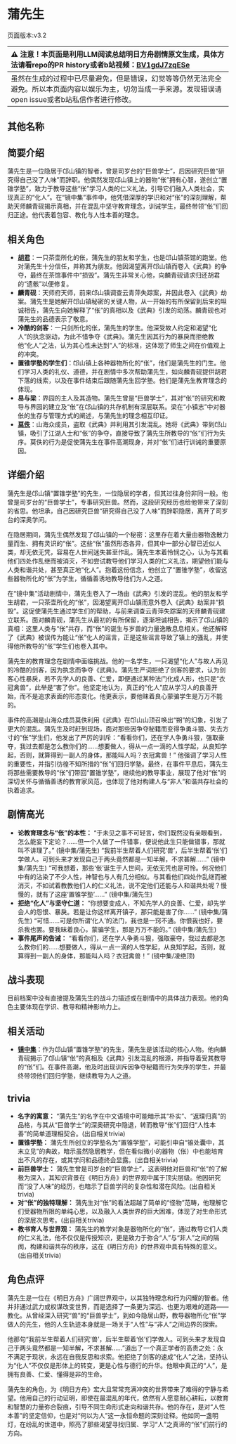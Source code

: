 # 蒲先生
页面版本:v3.2
 

| :warning: 注意！本页面是利用LLM阅读总结明日方舟剧情原文生成，具体方法请看repo的PR history或者b站视频：[BV1gdJ7zqESe](https://www.bilibili.com/video/BV1gdJ7zqESe/)         |
|:----------------------------|
| 虽然在生成的过程中已尽量避免，但是错误，幻觉等等仍然无法完全避免。所以本页面内容以娱乐为主，切勿当成一手来源。发现错误请open issue或者b站私信作者进行修改。|



## 其他名称

## 简要介绍
蒲先生是一位隐居于邙山镇的智者，曾是司岁台的“巨兽学士”，后因研究巨兽“研究得自己没了人味”而辞职。他偶然发现邙山镇上的器物“伥”拥有心智，遂创立“置锥学塾”，致力于教导这些“伥”学习人类的仁义礼法，引导它们融入人类社会，实现真正的“化人”。在“镜中集”事件中，他凭借深厚的学识和对“伥”的深刻理解，帮助天师麟青砚揭示真相，并在混乱中坚守教育理念，训诫学生，最终带领“伥”们回归正途。他代表着包容、教化与人性本善的理念。
## 相关角色
-   **[胡君](extended_char_hu_jun.md)**：一只茶壶所化的伥，蒲先生的朋友和学生，也是邙山镇茶馆的跑堂。他对蒲先生十分信任，并称其为朋友。他因渴望离开邙山镇而卷入《武典》的争夺，最终在茶馆事件中“损毁”。蒲先生非常关心他，向麟青砚请求归还胡君的“遗骸”以便修复。
-   **麟青砚**：天师府天师，前来邙山镇调查云青萍失踪案，并因此卷入《武典》劫案。蒲先生是她解开邙山镇秘密的关键人物，从一开始的有所保留到后来的坦诚相告，蒲先生向她解释了“伥”的真相以及《武典》引发的动荡。麟青砚也对蒲先生的品德表示了敬意。
-   **冷酷的剑客**：一只剑所化的伥，蒲先生的学生。他深受故人约定和渴望“化人”的执念驱动，为此不惜争夺《武典》。蒲先生因其行为的暴戾而拒绝教他“化人”之法，认为其心性未达到“人”的标准，这体现了师生之间在价值观上的冲突。
-   **置锥学塾的学生们**：邙山镇上各种器物所化的“伥”，他们是蒲先生的门生。他们学习人类的礼仪、道德，并在剧情中多次帮助蒲先生，如向麟青砚提供胡君下落的线索，以及在事件结束后跟随蒲先生回学塾。他们是蒲先生教育理念的体现。
-   **易与梁**：界园的主人及其造物。蒲先生曾是“巨兽学士”，其对“伥”的研究和教导与界园的建立及“伥”在邙山镇的共存机制有深层联系。梁在“小镇志”中对器伥的生存与管理方式的阐述，与蒲先生的理念相互印证。
-   **[莫佚](extended_char_mo_yi.md)**：山海众成员，盗取《武典》并利用其引发混乱。她将《武典》带到邙山镇，吸引了江湖人士和“伥”的争夺，直接导致了蒲先生所教导的“伥”们行为失序。莫佚的行为是促使蒲先生在事件高潮现身，并对“伥”们进行训诫的重要原因。
## 详细介绍
蒲先生是邙山镇“置锥学塾”的先生，一位隐居的学者，但其过往身份非同一般。他曾是司岁台的“巨兽学士”，专事研究巨兽。然而，这段研究经历也给他带来了深刻的省思。他坦承，自己因研究巨兽“研究得自己没了人味”而辞职隐居，离开了司岁台的深奥学问。

在隐居期间，蒲先生偶然发现了邙山镇的一个秘密：这里存在着大量由器物逸散力量而生、拥有灵识的“伥”。这些“伥”虽然形态各异，但其中一部分心智已近似人类，却无依无凭，容易在人世间迷失甚至作乱。蒲先生本着怜悯之心，认为与其看他们四处作乱继而被消灭，不如尝试教导他们学习人类的仁义礼法，期望他们能与人类和谐共处，甚至真正地“化人”。抱着这份信念，他创立了“置锥学塾”，收留这些器物所化的“伥”为学生，循循善诱地教导他们为人之道。

在“镜中集”活动剧情中，蒲先生卷入了一场由《武典》引发的混乱。他的朋友和学生胡君，一只茶壶所化的“伥”，因渴望离开邙山镇而意外卷入《武典》劫案并“损毁”。这促使蒲先生通过学生们的帮助，与前来调查云青萍失踪案的天师麟青砚建立联系。面对麟青砚，蒲先生从最初的有所保留，逐渐坦诚相告，揭示了邙山镇的真相：这里人类与“伥”共存，而“伥”的诞生与岁兽的力量逸散息息相关。他还解释了《武典》被误传为能让“伥”化人的谣言，正是这些谣言导致了镇上的骚乱，并使得他所教导的“伥”学生们也卷入其中。

蒲先生的教育理念在剧情中面临挑战。他的一名学生，一只渴望“化人”与故人再见的冷酷的剑客，因为执念而争夺《武典》。蒲先生严词拒绝了剑客的要求，认为剑客心性暴戾，若不先学人的良善、仁爱，即便通过某种法门化成人形，也只是“衣冠禽兽”，此举是“害了你”。他坚定地认为，真正的“化人”应从学习人的良善开始，而不是追求表面的形态变化。他更表示，要他昧着良心蒙骗学生是万万不能的。

事件的高潮是山海众成员莫佚利用《武典》在邙山山顶召唤出“朔”的幻象，引发了更大的混乱。蒲先生及时赶到现场，面对那些因争夺秘籍而变得争勇斗狠、失去方寸的“伥”学生们，他发出了严厉的训斥：“看看你们，还在学人争勇斗狠，强取豪夺，我过去都是怎么教你们的……想要做人，得从一点一滴的人性学起，从良知学起，否则，就算得到一副人的身体，那能叫人吗？衣冠禽兽！” 他强调了学习人性的重要性，并指引彷徨不知所措的“伥”们回归学塾。最终，在事件平息后，蒲先生将那些需要教导的“伥”们带回“置锥学塾”，继续他的教导事业，展现了他对“伥”的深切关怀与循循善诱的教育家风范，也体现了他对构建人与“非人”和谐共存社会的执着追求。
## 剧情高光
*   **论教育理念与“伥”的本性：**
    “于未见之事不可轻言，你们既然没有亲眼看到，怎么能妄下定论？……但一个人做了一件错事，便说他此生只能做错事，那就叫不讲理了。” (镜中集/蒲先生)
    “我前半生帮着人们研究‘兽’，后半生帮着‘伥’们学做人。可到头来才发现自己于两头竟然都是一知半解，不求甚解……” (镜中集/蒲先生)
    “可我想着，那些‘伥’诞生于人世间，无依无凭也是可怜。何况他们中有的沾染了不少人性，神智也与人有几分相似。与其看他们四处作乱继而被消灭，不如试着教教他们人的仁义礼法，说不定他们还能与人和谐共处呢？慢慢的，就有了这座‘置锥学塾’……” (镜中集/蒲先生)
*   **拒绝“化人”与坚守仁道：**
    “你想要变成人，不知先学人的良善、仁爱，却先学会人的怨恨、暴戾。若是让你这样离开镇子，那只能是害了你……” (镜中集/蒲先生)
    “可惜……可是你所谓‘化人’的法门，我也是一窍不通。你恨我也好，要杀我也罢。要我昧着良心，蒙骗学生，那是万万不能的。” (镜中集/蒲先生)
*   **事件尾声的告诫：**
    “看看你们，还在学人争勇斗狠，强取豪夺，我过去都是怎么教你们的……想要做人，得从一点一滴的人性学起，从良知学起，否则，就算得到一副人的身体，那能叫人吗？衣冠禽兽！” (镜中集/凌绝顶)
## 战斗表现
目前档案中没有直接提及蒲先生的战斗力描述或在剧情中的具体战力表现。他的角色主要体现在学识、教导和精神影响力上。
## 相关活动
-   **[镜中集](../stories/act19mini.md)**：作为邙山镇“置锥学塾”的先生，蒲先生是该活动的核心人物。他向麟青砚揭示了邙山镇“伥”的真相及《武典》引发混乱的根源，并指导着受其教导的“伥”们。在事件高潮，他及时出现训斥因争夺秘籍而行为失序的学生，并最终带领他们回归学塾，继续教导为人之道。
## trivia
*   **名字的寓意：** “蒲先生”的名字在中文语境中可能暗示其“朴实”、“返璞归真”的品格，与其从“巨兽学士”的深奥研究中隐退，转而教导“伥”们回归“人性本善”的简单道理相契合。(出自相关trivia)
*   **置锥学塾：** 蒲先生所创立的学塾名为“置锥学塾”，可能引申自“锥处囊中，其末立见”的典故，暗示虽然隐居教学，但在看似微小的器物（伥）中也能培育出不凡的存在，或其学问和品德终会显露。(出自相关trivia)
*   **前巨兽学士：** 蒲先生曾是司岁台的“巨兽学士”，这表明他对巨兽和“伥”的了解极为深入，其知识背景在《明日方舟》的世界观中属于顶尖层级。他因研究而“没了人味”的经历，也暗示了巨兽学问的复杂性和潜在风险。(出自相关trivia)
*   **对“伥”的独特理解：** 蒲先生对“伥”的看法超越了简单的“怪物”范畴，他理解它们受器物所限的单纯心思，以及融入人类世界的巨大困难，体现了对生命形式的深层次思考。(出自相关trivia)
*   **教书育人与世界观：** 蒲先生的教学对象是器物所化的“伥”，通过教导它们人类的仁义礼法，他不仅仅是传授知识，更是致力于弥合“人”与“非人”之间的隔阂，构建和谐共存的秩序，这在《明日方舟》的世界观中具有特殊的意义。(出自相关trivia)
## 角色点评
蒲先生是一位在《明日方舟》广阔世界观中，以其独特理念和行为闪耀的智者。他并非通过武力或权谋改变世界，而是选择了一条更为深远、也更为艰难的道路——教化。从曾经深入研究“兽”的“巨兽学士”，到如今隐居山野，教导器物所化“伥”学做人的先生，他的人生轨迹本身就是一场关于“人性”与“非人”之间边界的探索。

他那句“我前半生帮着人们研究‘兽’，后半生帮着‘伥’们学做人。可到头来才发现自己于两头竟然都是一知半解，不求甚解……”道出了一个真正学者的高贵之处：永不满足于现状，永远在自我反思和求索。他拒绝了剑客的速成“化人”之法，坚持认为“化人”不仅仅是形体上的转变，更是心性与德行的升华。他眼中真正的“人”，是拥有良善、仁爱、懂得是非的生命。

蒲先生的角色，为《明日方舟》宏大且常常充满冲突的世界带来了难得的宁静与希望。他用自己的行动证明，即使在最混乱的年代，依然有人愿意耐心耕耘，以教育和智慧的力量弥合裂痕，引导不同生命形式走向和谐共存。他的存在，是对“人性本善”的坚定信仰，也是对“何以为人”这一永恒命题的深刻诠释。他如同一盏明灯，在纷乱的世道中，照亮了那些渴望寻找归属、学习“人”之真谛的“伥”们前行的方向。